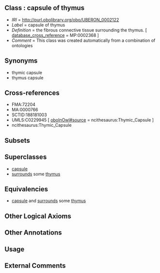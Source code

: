 
## Class : capsule of thymus

 * *IRI* = http://purl.obolibrary.org/obo/UBERON_0002122
 * *Label* = capsule of thymus
 * *Definition* = the fibrous connective tissue surrounding the thymus. [ [database_cross_reference](../../ef/oboInOwl#hasDbXref.md) = MP:0002368 ]
 * *Comment* = This class was created automatically from a combination of ontologies

## Synonyms

 * thymic capsule
 * thymus capsule

## Cross-references

 * FMA:72204
 * MA:0000766
 * SCTID:188181003
 * UMLS:C0229945 [ [oboInOwl#source](../../ce/oboInOwl#source.md) = ncithesaurus:Thymic_Capsule ]
 * ncithesaurus:Thymic_Capsule

## Subsets


## Superclasses

 * [capsule](../../UBERON/93/UBERON_0003893.md)
 * [surrounds](../../RO/21/RO_0002221.md) some [thymus](../../UBERON/70/UBERON_0002370.md)

## Equivalencies

 * [capsule](../../UBERON/93/UBERON_0003893.md) and [surrounds](../../RO/21/RO_0002221.md) some [thymus](../../UBERON/70/UBERON_0002370.md)

## Other Logical Axioms


## Other Annotations


## Usage


## External Comments

